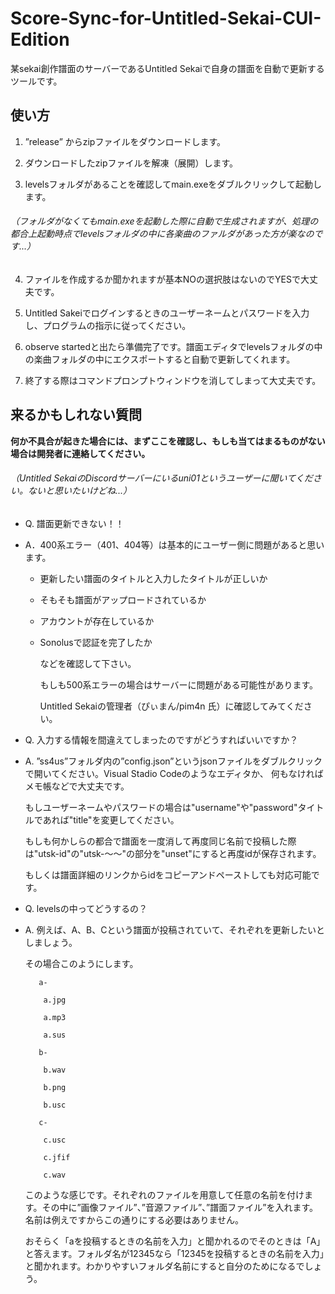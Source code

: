 # Score-Sync-for-Untitled-Sekai-CUI-Edition
某sekai創作譜面のサーバーであるUntitled Sekaiで自身の譜面を自動で更新するツールです。

## 使い方
  1. ”release” からzipファイルをダウンロードします。
  
  2. ダウンロードしたzipファイルを解凍（展開）します。
  
  3. levelsフォルダがあることを確認してmain.exeをダブルクリックして起動します。
  
  ###### （フォルダがなくてもmain.exeを起動した際に自動で生成されますが、処理の都合上起動時点でlevelsフォルダの中に各楽曲のファルダがあった方が楽なのです...）
  
  4. ファイルを作成するか聞かれますが基本NOの選択肢はないのでYESで大丈夫です。
  
  5. Untitled Sakeiでログインするときのユーザーネームとパスワードを入力し、プログラムの指示に従ってください。
  
  6. observe startedと出たら準備完了です。譜面エディタでlevelsフォルダの中の楽曲フォルダの中にエクスポートすると自動で更新してくれます。
  
  7. 終了する際はコマンドプロンプトウィンドウを消してしまって大丈夫です。


## 来るかもしれない質問
  
  **何か不具合が起きた場合には、まずここを確認し、もしも当てはまるものがない場合は開発者に連絡してください。**
  ###### （Untitled SekaiのDiscordサーバーにいるuni01というユーザーに聞いてください。ないと思いたいけどね...）
  
  
  * Q. 譜面更新できない！！

  
  * A．400系エラー（401、404等）は基本的にユーザー側に問題があると思います。
    
    * 更新したい譜面のタイトルと入力したタイトルが正しいか
      
    * そもそも譜面がアップロードされているか
      
    * アカウントが存在しているか
      
    * Sonolusで認証を完了したか
      
      などを確認して下さい。
    
      もしも500系エラーの場合はサーバーに問題がある可能性があります。

      Untitled Sekaiの管理者（ぴぃまん/pim4n 氏）に確認してみてください。


  * Q. 入力する情報を間違えてしまったのですがどうすればいいですか？

  * A. ”ss4us”フォルダ内の”config.json”というjsonファイルをダブルクリックで開いてください。Visual Stadio Codeのようなエディタか、
      何もなければメモ帳などで大丈夫です。
    
      もしユーザーネームやパスワードの場合は"username"や"password"タイトルであれば"title"を変更してください。
    
      もしも何かしらの都合で譜面を一度消して再度同じ名前で投稿した際は"utsk-id"の"utsk-～～"の部分を"unset"にすると再度idが保存されます。
    
      もしくは譜面詳細のリンクからidをコピーアンドペーストしても対応可能です。
    

  * Q. levelsの中ってどうするの？

  * A. 例えば、A、B、Cという譜面が投稿されていて、それぞれを更新したいとしましょう。
    
      その場合このようにします。

    
           a-
    
            a.jpg
    
            a.mp3
    
            a.sus
    
           b-
    
            b.wav
    
            b.png
    
            b.usc
    
           c-
    
            c.usc
    
            c.jfif
    
            c.wav
    
      このような感じです。それぞれのファイルを用意して任意の名前を付けます。その中に”画像ファイル”、”音源ファイル”、”譜面ファイル”を入れます。名前は例えですからこの通りにする必要はありません。
    
      おそらく「aを投稿するときの名前を入力」と聞かれるのでそのときは「A」と答えます。フォルダ名が12345なら「12345を投稿するときの名前を入力」と聞かれます。わかりやすいフォルダ名前にすると自分のためになるでしょう。
  
